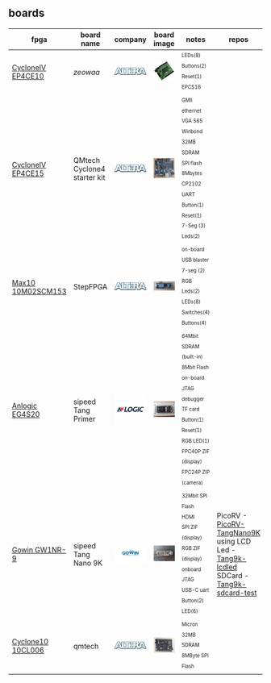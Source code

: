 [//]: <> (reference https://www.markdownguide.org/basic-syntax/)

## boards

| fpga              | board name | company | board image | notes | repos |
|-------------------|------------|:--------:|:------------:|-----|-------|
| [CycloneIV	EP4CE10](https://www.aliexpress.com/item/32812945851.html?spm=a2g0o.order_list.0.0.21ef1802oBoC0a) | _zeowaa_ | ![](./images/altera.jpg)   | ![](./images/ep4ce10_zeowaa.JPG) | <sub><sup>LEDs(8)<br>Buttons(2)<br>Reset(1)<br>EPCS16</sup></sub> |
| [CycloneIV EP4CE15](https://github.com/bbttko/CYCLONE_IV_STARTER_KIT) | QMtech Cyclone4 starter kit | ![](./images/altera.jpg)   | ![](./images/Cyc4StarterKit.jpg "ep4ce15 qmtech cyclone4 starter kit") | <sub><sup>GMII ethernet<br>VGA 565<br>Winbond 32MB SDRAM<br>SPI flash 8Mbytes<br>CP2102 UART<br>Button(1)<br>Reset(1)<br>7-Seg (3)<br>Leds(2)</sup></sub> |
| [Max10 10M02SCM153](https://github.com/bbttko/STEP-MAX10)| StepFPGA | ![](./images/altera.jpg) | ![](./images/StepFPGA_Max10.jpg "max10 StepFPGA") | <sub><sup>on-board USB blaster<br>7-seg (2)<br>RGB Leds(2)<br>LEDs(8)<br>Switches(4)<br>Buttons(4)</sup></sub> |
| [Anlogic EG4S20](https://github.com/bbttko/Tang_FPGA_Examples)| sipeed Tang Primer | ![](./images/anlogic2.jpg) | ![](./images/TangPrimer_Anlogic.jpg "Anlogic TangPrimer") | <sub><sup>64Mbit SDRAM (built-in)<br>8Mbit Flash<br>on-board JTAG debugger<br>TF card<br>Button(1)<br>Reset(1)<br>RGB LED(1)<br>FPC40P ZIF (display)<br>FPC24P ZIP (camera)</sup></sub> |
| [Gowin GW1NR-9](https://github.com/sipeed/TangNano-9K-example) | sipeed Tang Nano 9K | ![](./images/gowin.jpg) | ![](./images/TangNano9K.jpg "Gowin TangNano9K") | <sub><sup>32Mbit SPI Flash<br>HDMI<br>SPI ZIF (display)<br>RGB ZIF (display)<br>onboard JTAG<br>USB-C uart<br>Button(2)<br>LED(6)</sup></sub> | PicoRV - [PicoRV-TangNano9K](https://github.com/bbttko/PicoRV-TangNano9K)<br>using LCD Led - [Tang9k-lcdled](https://github.com/bbttko/Tang9k-lcdled)<br>SDCard - [Tang9k-sdcard-test](https://github.com/bbttko/Tang9k-sdcard-test) |
| [Cyclone10 10CL006](https://github.com/bbttko/QM_Cyclone10_10CL006) | qmtech | ![](./images/altera.jpg) | ![](./images/Cyclone10_qmtech.jpg "cyclone10 qmtech") | <sub><sup>Micron 32MB SDRAM<br>8MByte SPI Flash</sup></sub> |

